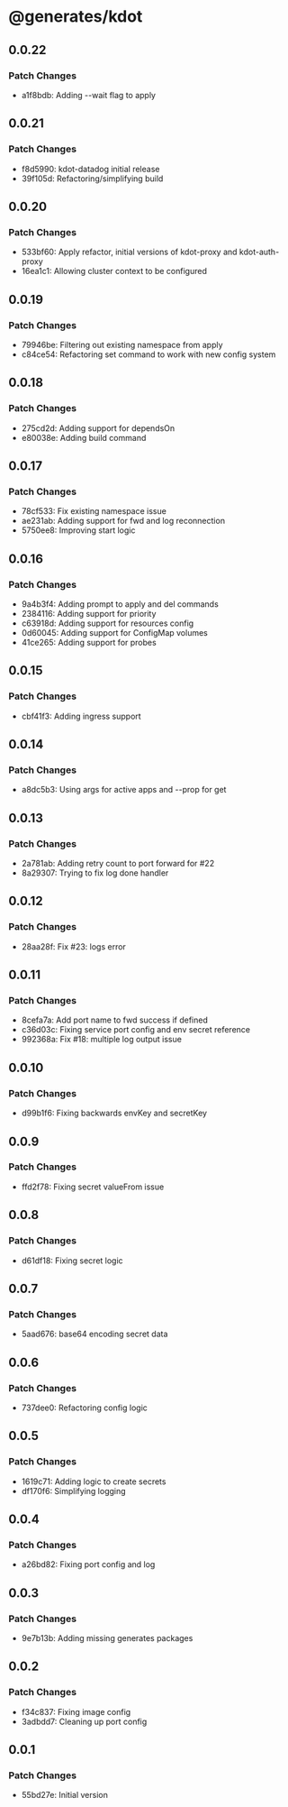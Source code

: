 # @generates/kdot

## 0.0.22

### Patch Changes

- a1f8bdb: Adding --wait flag to apply

## 0.0.21

### Patch Changes

- f8d5990: kdot-datadog initial release
- 39f105d: Refactoring/simplifying build

## 0.0.20

### Patch Changes

- 533bf60: Apply refactor, initial versions of kdot-proxy and kdot-auth-proxy
- 16ea1c1: Allowing cluster context to be configured

## 0.0.19

### Patch Changes

- 79946be: Filtering out existing namespace from apply
- c84ce54: Refactoring set command to work with new config system

## 0.0.18

### Patch Changes

- 275cd2d: Adding support for dependsOn
- e80038e: Adding build command

## 0.0.17

### Patch Changes

- 78cf533: Fix existing namespace issue
- ae231ab: Adding support for fwd and log reconnection
- 5750ee8: Improving start logic

## 0.0.16

### Patch Changes

- 9a4b3f4: Adding prompt to apply and del commands
- 2384116: Adding support for priority
- c63918d: Adding support for resources config
- 0d60045: Adding support for ConfigMap volumes
- 41ce265: Adding support for probes

## 0.0.15

### Patch Changes

- cbf41f3: Adding ingress support

## 0.0.14

### Patch Changes

- a8dc5b3: Using args for active apps and --prop for get

## 0.0.13

### Patch Changes

- 2a781ab: Adding retry count to port forward for #22
- 8a29307: Trying to fix log done handler

## 0.0.12

### Patch Changes

- 28aa28f: Fix #23: logs error

## 0.0.11

### Patch Changes

- 8cefa7a: Add port name to fwd success if defined
- c36d03c: Fixing service port config and env secret reference
- 992368a: Fix #18: multiple log output issue

## 0.0.10

### Patch Changes

- d99b1f6: Fixing backwards envKey and secretKey

## 0.0.9

### Patch Changes

- ffd2f78: Fixing secret valueFrom issue

## 0.0.8

### Patch Changes

- d61df18: Fixing secret logic

## 0.0.7

### Patch Changes

- 5aad676: base64 encoding secret data

## 0.0.6

### Patch Changes

- 737dee0: Refactoring config logic

## 0.0.5

### Patch Changes

- 1619c71: Adding logic to create secrets
- df170f6: Simplifying logging

## 0.0.4

### Patch Changes

- a26bd82: Fixing port config and log

## 0.0.3

### Patch Changes

- 9e7b13b: Adding missing generates packages

## 0.0.2

### Patch Changes

- f34c837: Fixing image config
- 3adbdd7: Cleaning up port config

## 0.0.1

### Patch Changes

- 55bd27e: Initial version
